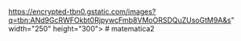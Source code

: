 https://encrypted-tbn0.gstatic.com/images?q=tbn:ANd9GcRWFOkbt0RjpywcFmb8VMoORSDQuZUsoGtM9A&s" width="250" height="300"> # matematica2
